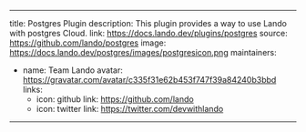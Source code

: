 
---
title: Postgres Plugin
description: This plugin provides a way to use Lando with postgres Cloud.
link: https://docs.lando.dev/plugins/postgres
source: https://github.com/lando/postgres
image: https://docs.lando.dev/postgres/images/postgresicon.png
maintainers:
  - name: Team Lando
    avatar: https://gravatar.com/avatar/c335f31e62b453f747f39a84240b3bbd
    links:
      - icon: github
        link: https://github.com/lando
      - icon: twitter
        link: https://twitter.com/devwithlando
---

